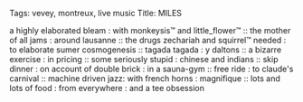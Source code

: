 Tags: vevey, montreux, live music
Title: MILES
  
a highly elaborated bleam : with monkeysis™ and little_flower™ :: the mother of all jams : around lausanne :: the drugs zechariah and squirrel™ needed : to elaborate sumer cosmogenesis :: tagada tagada : y daltons :: a bizarre exercise : in pricing :: some seriously stupid : chinese and indians :: skip dinner : on account of double brick : in a sauna-gym :: free ride : to claude's carnival :: machine driven jazz: with french horns : magnifique :: lots and lots of food : from everywhere : and a tee obsession